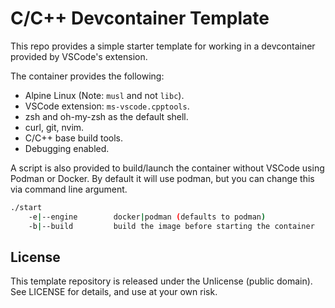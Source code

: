 # C/C++ Devcontainer Template

This repo provides a simple starter template for working in a devcontainer
provided by VSCode's extension.

The container provides the following:

- Alpine Linux (Note: `musl` and not `libc`).
- VSCode extension: `ms-vscode.cpptools`.
- zsh and oh-my-zsh as the default shell.
- curl, git, nvim.
- C/C++ base build tools.
- Debugging enabled.

A script is also provided to build/launch the container without VSCode using
Podman or Docker. By default it will use podman, but you can change this via
command line argument.

```sh
./start
    -e|--engine        docker|podman (defaults to podman)
    -b|--build         build the image before starting the container
```

## License

This template repository is released under the Unlicense (public domain). See
LICENSE for details, and use at your own risk.